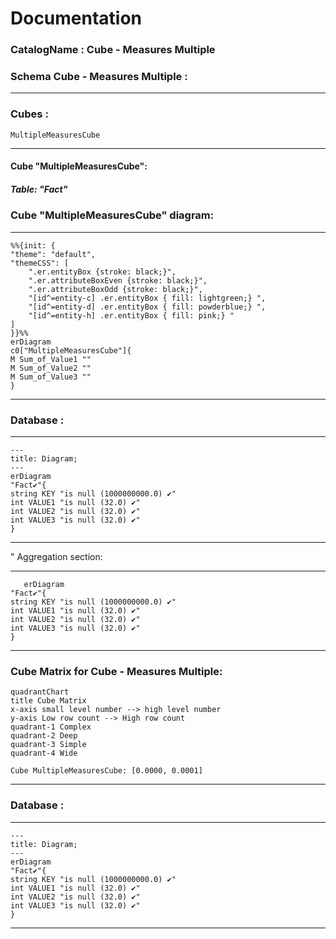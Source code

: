 # Documentation
### CatalogName : Cube - Measures Multiple
### Schema Cube - Measures Multiple : 
---
### Cubes :

    MultipleMeasuresCube

---
#### Cube "MultipleMeasuresCube":

    

##### Table: "Fact"

### Cube "MultipleMeasuresCube" diagram:

---

```mermaid
%%{init: {
"theme": "default",
"themeCSS": [
    ".er.entityBox {stroke: black;}",
    ".er.attributeBoxEven {stroke: black;}",
    ".er.attributeBoxOdd {stroke: black;}",
    "[id^=entity-c] .er.entityBox { fill: lightgreen;} ",
    "[id^=entity-d] .er.entityBox { fill: powderblue;} ",
    "[id^=entity-h] .er.entityBox { fill: pink;} "
]
}}%%
erDiagram
c0["MultipleMeasuresCube"]{
M Sum_of_Value1 ""
M Sum_of_Value2 ""
M Sum_of_Value3 ""
}
```
---
### Database :
---
```mermaid
---
title: Diagram;
---
erDiagram
"Fact✔"{
string KEY "is null (1000000000.0) ✔"
int VALUE1 "is null (32.0) ✔"
int VALUE2 "is null (32.0) ✔"
int VALUE3 "is null (32.0) ✔"
}

```
---
" Aggregation section:

---
```mermaid
   erDiagram
"Fact✔"{
string KEY "is null (1000000000.0) ✔"
int VALUE1 "is null (32.0) ✔"
int VALUE2 "is null (32.0) ✔"
int VALUE3 "is null (32.0) ✔"
}
```
---
### Cube Matrix for Cube - Measures Multiple:
```mermaid
quadrantChart
title Cube Matrix
x-axis small level number --> high level number
y-axis Low row count --> High row count
quadrant-1 Complex
quadrant-2 Deep
quadrant-3 Simple
quadrant-4 Wide

Cube MultipleMeasuresCube: [0.0000, 0.0001]
```
---
### Database :
---
```mermaid
---
title: Diagram;
---
erDiagram
"Fact✔"{
string KEY "is null (1000000000.0) ✔"
int VALUE1 "is null (32.0) ✔"
int VALUE2 "is null (32.0) ✔"
int VALUE3 "is null (32.0) ✔"
}

```
---
